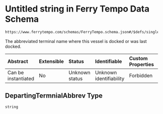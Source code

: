 # Untitled string in Ferry Tempo Data Schema

```txt
https://www.ferrytempo.com/schemas/FerryTempo.schema.json#/$defs/singleBoatData/properties/DepartingTermnialAbbrev
```

The abbreviated terminal name where this vessel is docked or was last docked.

| Abstract            | Extensible | Status         | Identifiable            | Custom Properties | Additional Properties | Access Restrictions | Defined In                                                                           |
| :------------------ | :--------- | :------------- | :---------------------- | :---------------- | :-------------------- | :------------------ | :----------------------------------------------------------------------------------- |
| Can be instantiated | No         | Unknown status | Unknown identifiability | Forbidden         | Allowed               | none                | [FerryTempo.schema.json\*](../schemas/FerryTempo.schema.json "open original schema") |

## DepartingTermnialAbbrev Type

`string`

